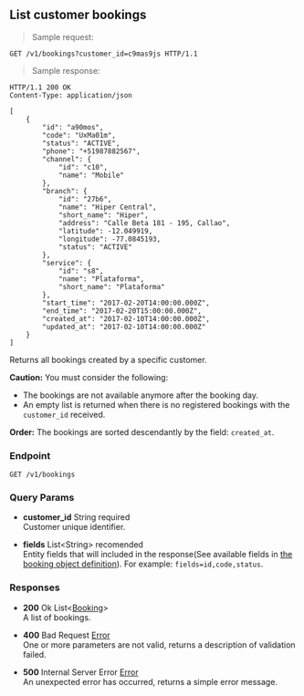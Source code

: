 
## List customer bookings

> Sample request:

```http
GET /v1/bookings?customer_id=c9mas9js HTTP/1.1
```

> Sample response:

```http
HTTP/1.1 200 OK
Content-Type: application/json

[
    {
        "id": "a90mos",
        "code": "UxMa01m",
        "status": "ACTIVE",
        "phone": "+51987882567",
        "channel": {
            "id": "c10",
            "name": "Mobile"
        },
        "branch": {
            "id": "27b6",
            "name": "Hiper Central",
            "short_name": "Hiper",
            "address": "Calle Beta 181 - 195, Callao",
            "latitude": -12.049919,
            "longitude": -77.0845193,
            "status": "ACTIVE"
        },
        "service": {
            "id": "s8",
            "name": "Plataforma",
            "short_name": "Plataforma"
        },
        "start_time": "2017-02-20T14:00:00.000Z",
        "end_time": "2017-02-20T15:00:00.000Z",
        "created_at": "2017-02-10T14:00:00.000Z",
        "updated_at": "2017-02-10T14:00:00.000Z"
    }
]
```

Returns all bookings created by a specific customer.

<aside class="warning">
    <strong>Caution:</strong>
    You must consider the following:
    <ul>
        <li>The bookings are not available anymore after the booking day.</li>
        <li>An empty list is returned when there is no registered bookings with the <code>customer_id</code> received.</li>
    <ul>
</aside>

<aside class="notice">
    <strong>Order:</strong>
    The bookings are sorted descendantly by the field: <code>created_at</code>.
</aside>

### Endpoint

`GET /v1/bookings`

### Query Params

* **customer_id** <span class="param-type">String</span> <span class="required-param">required</span><br>
Customer unique identifier.

* **fields** <span class="param-type">List\<String\></span> <span class="recomended-param">recomended</span><br>
Entity fields that will included in the response(See available fields in [the booking object definition](#booking)). For example: `fields=id,code,status`.

### Responses

* **200** <span class="verb-description">Ok</span> <span class="param-type">List\<[Booking](#booking)\></span><br>
A list of bookings.

* **400** <span class="verb-description">Bad Request</span> <span class="param-type">[Error](#error)</span><br>
One or more parameters are not valid, returns a description of validation failed.

* **500** <span class="verb-description">Internal Server Error</span> <span class="param-type">[Error](#error)</span><br>
An unexpected error has occurred, returns a simple error message.

